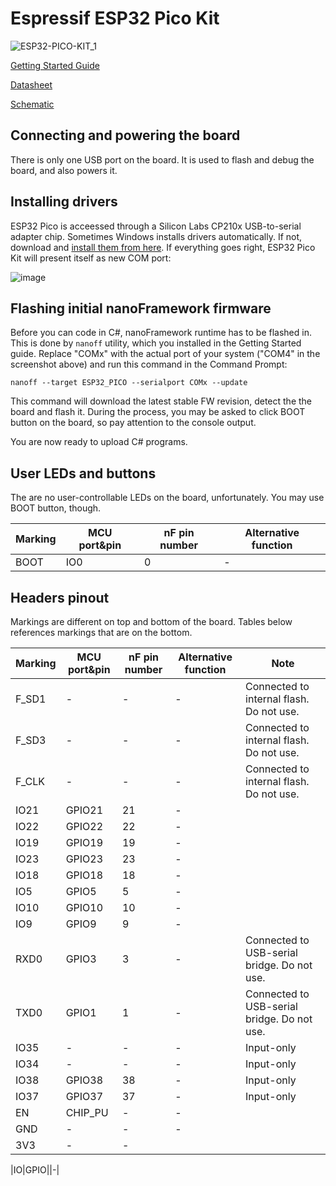# Espressif ESP32 Pico Kit

![ESP32-PICO-KIT_1](https://user-images.githubusercontent.com/71982803/132640376-e0adb80c-ca7f-4f91-bece-8ba5cb77d493.png)

[Getting Started Guide](https://docs.espressif.com/projects/esp-idf/en/latest/esp32/hw-reference/esp32/get-started-pico-kit.html)

[Datasheet](https://www.espressif.com/sites/default/files/documentation/esp32-pico-d4_datasheet_en.pdf)

[Schematic](https://dl.espressif.com/dl/schematics/esp32-pico-kit-v4.1_schematic.pdf)

## Connecting and powering the board

There is only one USB port on the board. It is used to flash and debug the board, and also powers it.

## Installing drivers

ESP32 Pico is acceessed through a Silicon Labs CP210x USB-to-serial adapter chip. Sometimes Windows installs drivers automatically. If not, download and [install them from here](https://www.silabs.com/documents/public/software/CP210x_Universal_Windows_Driver.zip). If everything goes right, ESP32 Pico Kit will present itself as new COM port:

![image](https://user-images.githubusercontent.com/71982803/132641362-eaf39b75-b619-4a42-aadf-7211890d03d5.png)

## Flashing initial nanoFramework firmware

Before you can code in C#, nanoFramework runtime has to be flashed in. This is done by `nanoff` utility, which you installed in the Getting Started guide. Replace "COMx" with the actual port of your system ("COM4" in the screenshot above) and run this command in the Command Prompt:

`nanoff --target ESP32_PICO --serialport COMx --update`

This command will download the latest stable FW revision, detect the the board and flash it. During the process, you may be asked to click BOOT button on the board, so pay attention to the console output.

You are now ready to upload C# programs.

## User LEDs and buttons

The are no user-controllable LEDs on the board, unfortunately. You may use BOOT button, though.

|Marking|MCU port&pin|nF pin number|Alternative function|
|---|---|---|---|
|BOOT|IO0|0|-|

## Headers pinout

Markings are different on top and bottom of the board. Tables below references markings that are on the bottom.

|Marking|MCU port&pin|nF pin number|Alternative function|Note|
|---|---|---|---|---|
|F_SD1|-|-|-|Connected to internal flash. Do not use.|
|F_SD3|-|-|-|Connected to internal flash. Do not use.|
|F_CLK|-|-|-|Connected to internal flash. Do not use.|
|IO21|GPIO21|21|-||
|IO22|GPIO22|22|-||
|IO19|GPIO19|19|-||
|IO23|GPIO23|23|-||
|IO18|GPIO18|18|-||
|IO5|GPIO5|5|-||
|IO10|GPIO10|10|-||
|IO9|GPIO9|9|-||
|RXD0|GPIO3|3|-|Connected to USB-serial bridge. Do not use.|
|TXD0|GPIO1|1|-|Connected to USB-serial bridge. Do not use.|
|IO35|-|-|-|Input-only|
|IO34|-|-|-|Input-only|
|IO38|GPIO38|38|-|Input-only|
|IO37|GPIO37|37|-|Input-only|
|EN|CHIP_PU|-|-||
|GND|-|-|-||
|3V3|-|-||


|IO|GPIO||-|


